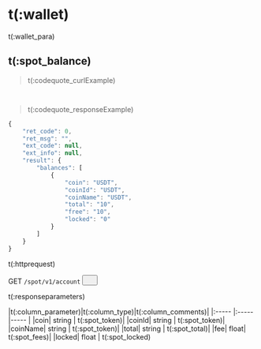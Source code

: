 # t(:wallet)
t(:wallet_para)

## t(:spot_balance)
> t(:codequote_curlExample)

```console
```

```python
```

> t(:codequote_responseExample)

```javascript
{
    "ret_code": 0,
    "ret_msg": "",
    "ext_code": null,
    "ext_info": null,
    "result": {
        "balances": [
            {
                "coin": "USDT",
                "coinId": "USDT",
                "coinName": "USDT",
                "total": "10",
                "free": "10",
                "locked": "0"
            }
        ]
    }
}
```


<p class="fake_header">t(:httprequest)</p>
GET
<code><span id=vpOrder>/spot/v1/account</span></code>
<button class="clipboard_button" data-clipboard-action="copy" data-clipboard-target="#vpOrder"><img src="/images/copy_to_clipboard.png" height=15 width=15></img></button>



<p class="fake_header">t(:responseparameters)</p>
|t(:column_parameter)|t(:column_type)|t(:column_comments)|
|:----- |:-----|----- |
|coin| string | t(:spot_token)|
|coinId| string | t(:spot_token)|
|coinName| string | t(:spot_token)|
|total| string | t(:spot_total)|
|fee| float| t(:spot_fees)|
|locked| float | t(:spot_locked)
